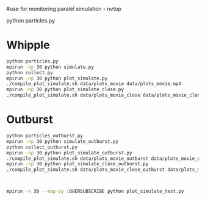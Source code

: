 #use for monitoring paralel simulation - nvtop

python particles.py




















# Whipple
```bash
python particles.py
mpirun -np 30 python simulate.py
python collect.py
mpirun -np 30 python plot_simulate.py
./compile_plot_simulate.sh data/plots_movie data/plots_movie.mp4
mpirun -np 30 python plot_simulate_close.py
./compile_plot_simulate.sh data/plots_movie_close data/plots_movie_close.mp4
```

# Outburst
```bash
python particles_outburst.py
mpirun -np 30 python simulate_outburst.py
python collect_outburst.py
mpirun -np 30 python plot_simulate_outburst.py
./compile_plot_simulate.sh data/plots_movie_outburst data/plots_movie_outburst.mp4
mpirun -np 30 python plot_simulate_close_outburst.py
./compile_plot_simulate.sh data/plots_movie_close_outburst data/plots_movie_close_outburst.mp4



mpirun -n 30 --map-by :OVERSUBSCRIBE python plot_simulate_test.py 

```
